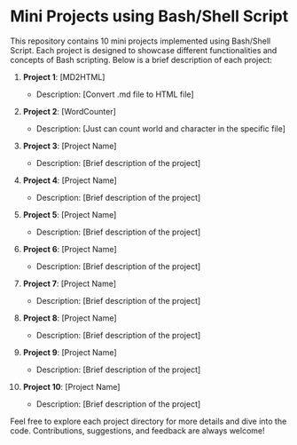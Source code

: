# Mini Projects using Bash/Shell Script

This repository contains 10 mini projects implemented using Bash/Shell Script. Each project is designed to showcase different functionalities and concepts of Bash scripting. Below is a brief description of each project:

1. **Project 1**: [MD2HTML]
   - Description: [Convert .md file to HTML file]

2. **Project 2**: [WordCounter]
   - Description: [Just can count world and character in the specific file]

3. **Project 3**: [Project Name]
   - Description: [Brief description of the project]

4. **Project 4**: [Project Name]
   - Description: [Brief description of the project]

5. **Project 5**: [Project Name]
   - Description: [Brief description of the project]

6. **Project 6**: [Project Name]
   - Description: [Brief description of the project]

7. **Project 7**: [Project Name]
   - Description: [Brief description of the project]

8. **Project 8**: [Project Name]
   - Description: [Brief description of the project]

9. **Project 9**: [Project Name]
   - Description: [Brief description of the project]

10. **Project 10**: [Project Name]
    - Description: [Brief description of the project]

Feel free to explore each project directory for more details and dive into the code. Contributions, suggestions, and feedback are always welcome!
